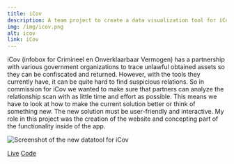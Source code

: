 ```yaml
---
title: iCov
description: A team project to create a data visualization tool for iCov to find and trace unlawful obtained assets so they can be confiscated and returned.
img: /img/icov.png
alt: icov
link: iCov
---
```


iCov (infobox for Crimineel en Onverklaarbaar Vermogen) has a partnership with various government organizations to trace unlawful obtained assets so they can be confiscated and returned. However, with the tools they currently have, it can be quite hard to find suspicious relations.
So in commission for iCov we wanted to make sure that partners can analyze the relationship scan with as little time and effort as possible. This means we have to look at how to make the current solution better or think of something new. The new solution must be user-friendly and interactive.
My role in this project was the creation of the website and concepting part of the functionality inside of the app.

![Screenshot of the new datatool for iCov](/img/icov/icovApp1.png)

<a href="https://icovdev.surge.sh/" class="button button--live">Live</a>
<a href="https://github.com/vuurvos1/icov" class="button button--code">Code</a>
